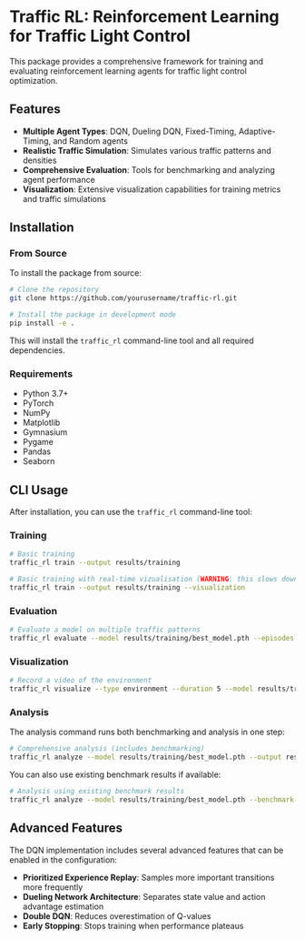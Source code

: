 # Traffic RL: Reinforcement Learning for Traffic Light Control

This package provides a comprehensive framework for training and evaluating reinforcement learning agents for traffic light control optimization.

## Features

- **Multiple Agent Types**: DQN, Dueling DQN, Fixed-Timing, Adaptive-Timing, and Random agents
- **Realistic Traffic Simulation**: Simulates various traffic patterns and densities
- **Comprehensive Evaluation**: Tools for benchmarking and analyzing agent performance
- **Visualization**: Extensive visualization capabilities for training metrics and traffic simulations

## Installation

### From Source

To install the package from source:

```bash
# Clone the repository
git clone https://github.com/yourusername/traffic-rl.git

# Install the package in development mode
pip install -e .
```

This will install the `traffic_rl` command-line tool and all required dependencies.

### Requirements

- Python 3.7+
- PyTorch
- NumPy
- Matplotlib
- Gymnasium
- Pygame
- Pandas
- Seaborn

## CLI Usage

After installation, you can use the `traffic_rl` command-line tool:

### Training

```bash
# Basic training
traffic_rl train --output results/training
```

```bash
# Basic training with real-time vizualisation (WARNING: this slows down training time)
traffic_rl train --output results/training --visualization
```

### Evaluation

```bash
# Evaluate a model on multiple traffic patterns
traffic_rl evaluate --model results/training/best_model.pth --episodes 20 --output results/evaluation
```

### Visualization

```bash
# Record a video of the environment
traffic_rl visualize --type environment --duration 5 --model results/training/best_model.pth --output results/visualizations
```

### Analysis

The analysis command runs both benchmarking and analysis in one step:

```bash
# Comprehensive analysis (includes benchmarking)
traffic_rl analyze --model results/training/best_model.pth --output results/analysis --episodes 10
```

You can also use existing benchmark results if available:

```bash
# Analysis using existing benchmark results
traffic_rl analyze --model results/training/best_model.pth --benchmark-dir results/benchmark --output results/analysis
```

## Advanced Features

The DQN implementation includes several advanced features that can be enabled in the configuration:

- **Prioritized Experience Replay**: Samples more important transitions more frequently
- **Dueling Network Architecture**: Separates state value and action advantage estimation
- **Double DQN**: Reduces overestimation of Q-values
- **Early Stopping**: Stops training when performance plateaus
